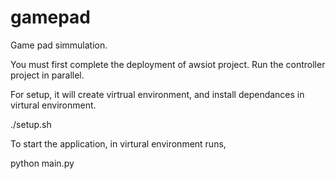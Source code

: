 # gamepad

Game pad simmulation.

You must first complete the deployment of awsiot project. 
Run the controller project in parallel.

For setup, it will create virtrual environment, and install dependances in virtural environment.

./setup.sh

To start the application, in virtural environment runs,

python main.py